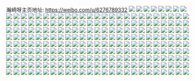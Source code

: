 瀚崎呀主页地址: https://weibo.com/u/6276789332 
![](https://wx4.sinaimg.cn/mw2000/006QMLDCly1h9gb2vmzdoj32c034pnpf.jpg) 
![](https://wx4.sinaimg.cn/mw2000/006QMLDCly1h9gb2xrhy3j329p30xqv7.jpg) 
![](https://wx4.sinaimg.cn/mw2000/006QMLDCly1h9gb2sxz8tj32b832zu0z.jpg) 
![](https://wx4.sinaimg.cn/mw2000/006QMLDCly1h9gb2zmbrxj325q2vnhdv.jpg) 
![](https://wx4.sinaimg.cn/mw2000/006QMLDCly1h73w5gokzjj31400u0ab0.jpg) 
![](https://wx4.sinaimg.cn/mw2000/006QMLDCly1h73w5h0x5ej31900u0n31.jpg) 
![](https://wx4.sinaimg.cn/mw2000/006QMLDCly1h73w5hjojdj30u0140jwl.jpg) 
![](https://wx4.sinaimg.cn/mw2000/006QMLDCly1h73w5i64vpj30u0190gu6.jpg) 
![](https://wx4.sinaimg.cn/mw2000/006QMLDCly1h73w5gaxiyj31900u0ajr.jpg) 
![](https://wx4.sinaimg.cn/mw2000/006QMLDCly1h73w5iyvyjj30u0140qb7.jpg) 
![](https://wx4.sinaimg.cn/mw2000/006QMLDCly1h73w5jek3gj30u0190gt3.jpg) 
![](https://wx4.sinaimg.cn/mw2000/006QMLDCly1h73w5jvcsrj30u019040e.jpg) 
![](https://wx4.sinaimg.cn/mw2000/006QMLDCly1h73w5k8vpoj30u019075f.jpg) 
![](https://wx4.sinaimg.cn/mw2000/006QMLDCly1h73w5knwnyj31900u0wff.jpg) 
![](https://wx4.sinaimg.cn/mw2000/006QMLDCly1h6shylpau4j328f2z8b2e.jpg) 
![](https://wx4.sinaimg.cn/mw2000/006QMLDCly1h6shyo9nutj329a30dkjq.jpg) 
![](https://wx4.sinaimg.cn/mw2000/006QMLDCly1h6shyjkgunj33402c0npf.jpg) 
![](https://wx4.sinaimg.cn/mw2000/006QMLDCly1h6shys4zv8j31sc2dsb2a.jpg) 
![](https://wx4.sinaimg.cn/mw2000/006QMLDCly1h6shyqlytgj328y2zxnpg.jpg) 
![](https://wx4.sinaimg.cn/mw2000/006QMLDCly1h6shyt402ej315o1qie81.jpg) 
![](https://wx4.sinaimg.cn/mw2000/006QMLDCly1h6shytuz21j32ps1j61ky.jpg) 
![](https://wx4.sinaimg.cn/mw2000/006QMLDCly1h6shyvxdo4j31r02c0x6r.jpg) 
![](https://wx4.sinaimg.cn/mw2000/006QMLDCly1h6shyu8y10j30o90hz753.jpg) 
![](https://wx4.sinaimg.cn/mw2000/006QMLDCgy1h6r6s0ijycj328y2zx1kx.jpg) 
![](https://wx4.sinaimg.cn/mw2000/006QMLDCgy1h6r6rvwrxrj32ps1j6b29.jpg) 
![](https://wx4.sinaimg.cn/mw2000/006QMLDCgy1h6r6s5iobnj31wr2jpu0z.jpg) 
![](https://wx4.sinaimg.cn/mw2000/006QMLDCgy1h6r6sbi5lsj33402c0u0x.jpg) 
![](https://wx4.sinaimg.cn/mw2000/006QMLDCgy1h6r6s9vhp5j328u2zsnpf.jpg) 
![](https://wx4.sinaimg.cn/mw2000/006QMLDCgy1h6r6sc7q07j32ps1j6h8u.jpg) 
![](https://wx4.sinaimg.cn/mw2000/006QMLDCgy1h6r6scwk9uj32ps1j6wgr.jpg) 
![](https://wx4.sinaimg.cn/mw2000/006QMLDCgy1h6r6ruuvb0j33402c0x6q.jpg) 
![](https://wx4.sinaimg.cn/mw2000/006QMLDCgy1h6r6sfryysj33402c0dt9.jpg) 
![](https://wx4.sinaimg.cn/mw2000/006QMLDCly1h6q688c8lij313z0u0jxr.jpg) 
![](https://wx4.sinaimg.cn/mw2000/006QMLDCly1h6q688nrryj313b0u0gt2.jpg) 
![](https://wx4.sinaimg.cn/mw2000/006QMLDCly1h6q688za3oj31410u0jyo.jpg) 
![](https://wx4.sinaimg.cn/mw2000/006QMLDCly1h5uw8v347xj32801o0b2a.jpg) 
![](https://wx4.sinaimg.cn/mw2000/006QMLDCly1h5uw8vvzwmj32801o01ky.jpg) 
![](https://wx4.sinaimg.cn/mw2000/006QMLDCly1h5uw8whsbwj32801o0x6p.jpg) 
![](https://wx4.sinaimg.cn/mw2000/006QMLDCly1h5uw8y4u2rj32801o0x6p.jpg) 
![](https://wx4.sinaimg.cn/mw2000/006QMLDCly1h5uw8t2u3yj32801o07wi.jpg) 
![](https://wx4.sinaimg.cn/mw2000/006QMLDCly1h5uw9gr1cfj31o02807wi.jpg) 
![](https://wx4.sinaimg.cn/mw2000/006QMLDCly1h5uw90i8zcj33402c0npg.jpg) 
![](https://wx4.sinaimg.cn/mw2000/006QMLDCly1h5uw92lzjjj33402c01l1.jpg) 
![](https://wx4.sinaimg.cn/mw2000/006QMLDCly1h5uw94vf7lj33402c0x6s.jpg) 
![](https://wx4.sinaimg.cn/mw2000/006QMLDCly1h5chjp7z0mj31jk15ohbr.jpg) 
![](https://wx4.sinaimg.cn/mw2000/006QMLDCly1h5chjyw0o9j32352s67wl.jpg) 
![](https://wx4.sinaimg.cn/mw2000/006QMLDCly1h5chk65dskj320z2pbx6s.jpg) 
![](https://wx4.sinaimg.cn/mw2000/006QMLDCly1h5chkbnapnj31jk2231kz.jpg) 
![](https://wx4.sinaimg.cn/mw2000/006QMLDCly1h5chkaboxtj32801o0hdu.jpg) 
![](https://wx4.sinaimg.cn/mw2000/006QMLDCly1h5chkc9s19j31jk15oat9.jpg) 
![](https://wx4.sinaimg.cn/mw2000/006QMLDCly1h3ocdvo4a3j324r2ucb2b.jpg) 
![](https://wx4.sinaimg.cn/mw2000/006QMLDCly1h3ocdwkvjuj328p2zmu0y.jpg) 
![](https://wx4.sinaimg.cn/mw2000/006QMLDCly1h3ocdxw4dsj32c03404qs.jpg) 
![](https://wx4.sinaimg.cn/mw2000/006QMLDCly1h3ocdudlemj32ze28kx6r.jpg) 
![](https://wx4.sinaimg.cn/mw2000/006QMLDCly1h3jrl0bbx9j31z52g2hdu.jpg) 
![](https://wx4.sinaimg.cn/mw2000/006QMLDCly1h3jrl2k1rhj328j2zd1l0.jpg) 
![](https://wx4.sinaimg.cn/mw2000/006QMLDCly1h3jrkysyx5j31yi2m04qr.jpg) 
![](https://wx4.sinaimg.cn/mw2000/006QMLDCly1h3jrlbc7t5j31xt2l21kz.jpg) 
![](https://wx4.sinaimg.cn/mw2000/006QMLDCly1h3jrl6ncxrj324r2ucnpf.jpg) 
![](https://wx4.sinaimg.cn/mw2000/006QMLDCly1h3jrl9nmuvj323n2suqv6.jpg) 
![](https://wx4.sinaimg.cn/mw2000/006QMLDCly1h3jrlco1lkj32bk33fnpf.jpg) 
![](https://wx4.sinaimg.cn/mw2000/006QMLDCly1h3jrl45h5uj328k2ze1kz.jpg) 
![](https://wx4.sinaimg.cn/mw2000/006QMLDCly1h3jrl83z6dj324j2u1u0z.jpg) 
![](https://wx4.sinaimg.cn/mw2000/006QMLDCly1h0vtxvgkr0j31o0280npd.jpg) 
![](https://wx4.sinaimg.cn/mw2000/006QMLDCly1h0vtxvzbolj31o0280b29.jpg) 
![](https://wx4.sinaimg.cn/mw2000/006QMLDCly1h0vtxupapuj31o0280u0x.jpg) 
![](https://wx4.sinaimg.cn/mw2000/006QMLDCly1h0nnr66vevj30tz0midn7.jpg) 
![](https://wx4.sinaimg.cn/mw2000/006QMLDCly1gy7sun851zj31ga1xpnpd.jpg) 
![](https://wx4.sinaimg.cn/mw2000/006QMLDCly1gy7sumlzmmj31dy1t4x4i.jpg) 
![](https://wx4.sinaimg.cn/mw2000/006QMLDCly1gy7sunj4eij30wv17udk1.jpg) 
![](https://wx4.sinaimg.cn/mw2000/006QMLDCly1gy6jxvk3t7j32hz1vh7wi.jpg) 
![](https://wx4.sinaimg.cn/mw2000/006QMLDCly1gy6jxkgc2ej32ki1xfu0y.jpg) 
![](https://wx4.sinaimg.cn/mw2000/006QMLDCly1gy6jxpnyd4j31y31nekjl.jpg) 
![](https://wx4.sinaimg.cn/mw2000/006QMLDCly1gy6jxna8jwj322b2r3u0z.jpg) 
![](https://wx4.sinaimg.cn/mw2000/006QMLDCly1gy6jxrirpej32uo250hdw.jpg) 
![](https://wx4.sinaimg.cn/mw2000/006QMLDCly1gy6jxm1w5xj32ri22ob2b.jpg) 
![](https://wx4.sinaimg.cn/mw2000/006QMLDCly1gy6jxwo0x6j31os2921ky.jpg) 
![](https://wx4.sinaimg.cn/mw2000/006QMLDCly1gy6jxnyvxlj31r02c0hdt.jpg) 
![](https://wx4.sinaimg.cn/mw2000/006QMLDCly1gy6jxoxesbj32x626vqv6.jpg) 
![](https://wx4.sinaimg.cn/mw2000/006QMLDCly1gy6jxujligj32m11yj1l0.jpg) 
![](https://wx4.sinaimg.cn/mw2000/006QMLDCly1gy6jxyc8qwj31r02c04qq.jpg) 
![](https://wx4.sinaimg.cn/mw2000/006QMLDCly1gy6jy0e5uyj33402c0b2d.jpg) 
![](https://wx4.sinaimg.cn/mw2000/006QMLDCly1gwn2bi7egvj31400u0grz.jpg) 
![](https://wx4.sinaimg.cn/mw2000/006QMLDCly1gwn2biihljj31400u07ax.jpg) 
![](https://wx4.sinaimg.cn/mw2000/006QMLDCly1gwn2bhuvr8j30u0140jyj.jpg) 
![](https://wx4.sinaimg.cn/mw2000/006QMLDCly1gwn2birbugj31400u0q9v.jpg) 
![](https://wx4.sinaimg.cn/mw2000/006QMLDCly1gwkh6ohroaj33402c0qv6.jpg) 
![](https://wx4.sinaimg.cn/mw2000/006QMLDCly1gwkh6prd9aj33402c01kz.jpg) 
![](https://wx4.sinaimg.cn/mw2000/006QMLDCly1gv0rzewy8hj61410u0n4402.jpg) 
![](https://wx4.sinaimg.cn/mw2000/006QMLDCly1gv0rzf9r46j61410u0n3w02.jpg) 
![](https://wx4.sinaimg.cn/mw2000/006QMLDCly1gv0rzelohwj61400u045c02.jpg) 
![](https://wx4.sinaimg.cn/mw2000/006QMLDCgy1guw4r9dii0j60u0140n7s02.jpg) 
![](https://wx4.sinaimg.cn/mw2000/006QMLDCly1gtwdumyam5j61400u0th702.jpg) 
![](https://wx4.sinaimg.cn/mw2000/006QMLDCly1gtwdun7ycij61400u012m02.jpg) 
![](https://wx4.sinaimg.cn/mw2000/006QMLDCly1gtud1jachjj61400u0qcm02.jpg) 
![](https://wx4.sinaimg.cn/mw2000/006QMLDCly1gtud1iwgxmj60u0140wrx02.jpg) 
![](https://wx4.sinaimg.cn/mw2000/006QMLDCly1gtl1xj56xgj62bb2w04qs02.jpg) 
![](https://wx4.sinaimg.cn/mw2000/006QMLDCly1gtl1xhw0nej61m42khkjl02.jpg) 
![](https://wx4.sinaimg.cn/mw2000/006QMLDCly1gtl1xk7yxcj625p2vlb2a02.jpg) 
![](https://wx4.sinaimg.cn/mw2000/006QMLDCly1gtl1xkz338j62ds1sc4qq02.jpg) 
![](https://wx4.sinaimg.cn/mw2000/006QMLDCly1gtl1xlk25cj62ds1sc7wi02.jpg) 
![](https://wx4.sinaimg.cn/mw2000/006QMLDCly1gtfkios29kj30wi1ihn6r.jpg) 
![](https://wx4.sinaimg.cn/mw2000/006QMLDCly1gtfkiqgyoqj32c03401kz.jpg) 
![](https://wx4.sinaimg.cn/mw2000/006QMLDCly1gtfkis7smyj32c0340kjo.jpg) 
![](https://wx4.sinaimg.cn/mw2000/006QMLDCly1gtfkit73lfj31h61ywqv5.jpg) 
![](https://wx4.sinaimg.cn/mw2000/006QMLDCly1gtfk3yo0q2j32801o01ky.jpg) 
![](https://wx4.sinaimg.cn/mw2000/006QMLDCly1gtfk3xwhr9j30u01hcjzx.jpg) 
![](https://wx4.sinaimg.cn/mw2000/006QMLDCly1gtfk404xnfj32c03401kz.jpg) 
![](https://wx4.sinaimg.cn/mw2000/006QMLDCly1gtfk41bms3j31o0280b2a.jpg) 
![](https://wx4.sinaimg.cn/mw2000/006QMLDCly1gtcyvnls9ej33402c0npg.jpg) 
![](https://wx4.sinaimg.cn/mw2000/006QMLDCly1gtcnnlp8pij33402c0hdv.jpg) 
![](https://wx4.sinaimg.cn/mw2000/006QMLDCly1gtcnnkentfj31o0280e81.jpg) 
![](https://wx4.sinaimg.cn/mw2000/006QMLDCly1gtbqwxxy9mj31o0280x6p.jpg) 
![](https://wx4.sinaimg.cn/mw2000/006QMLDCly1gtbqwxb5yjj31o0280hdt.jpg) 
![](https://wx4.sinaimg.cn/mw2000/006QMLDCly1gtaj5nbx82j319e0u0wlz.jpg) 
![](https://wx4.sinaimg.cn/mw2000/006QMLDCly1gtaj5q4mdrj30up0ml42t.jpg) 
![](https://wx4.sinaimg.cn/mw2000/006QMLDCly1gtaibtlq6rj33402c0e84.jpg) 
![](https://wx4.sinaimg.cn/mw2000/006QMLDCly1gtaibve7l5j32801o0x6p.jpg) 
![](https://wx4.sinaimg.cn/mw2000/006QMLDCly1gta7f9ori4j31ss2echdw.jpg) 
![](https://wx4.sinaimg.cn/mw2000/006QMLDCly1gta7f7wdjyj31na272qv8.jpg) 
![](https://wx4.sinaimg.cn/mw2000/006QMLDCly1gt2v8pxrx7j32801o0u0x.jpg) 
![](https://wx4.sinaimg.cn/mw2000/006QMLDCly1gt2v8qqdl4j32801o04qq.jpg) 
![](https://wx4.sinaimg.cn/mw2000/006QMLDCly1gt2v8rb2x2j32801o0hdt.jpg) 
![](https://wx4.sinaimg.cn/mw2000/006QMLDCly1gt2v8s2n0ij32801o04qq.jpg) 
![](https://wx4.sinaimg.cn/mw2000/006QMLDCly1gt08vebyaij32801o0b2a.jpg) 
![](https://wx4.sinaimg.cn/mw2000/006QMLDCly1gt08vddxltj32801o0qv5.jpg) 
![](https://wx4.sinaimg.cn/mw2000/006QMLDCly1gt08vftgeaj32801o04qq.jpg) 
![](https://wx4.sinaimg.cn/mw2000/006QMLDCly1gsyvtwvvhwj326f2wjqv6.jpg) 
![](https://wx4.sinaimg.cn/mw2000/006QMLDCly1gsyvtynnspj32801o07wi.jpg) 
![](https://wx4.sinaimg.cn/mw2000/006QMLDCly1gsyvtxuffuj31o0280b2a.jpg) 
![](https://wx4.sinaimg.cn/mw2000/006QMLDCly1gsyvtzp6bsj320p2c0npf.jpg) 
![](https://wx4.sinaimg.cn/mw2000/006QMLDCly1gsyvtvsz05j31zm2jl1kz.jpg) 
![](https://wx4.sinaimg.cn/mw2000/006QMLDCly1gsyvu3oqjqj32c03401l0.jpg) 
![](https://wx4.sinaimg.cn/mw2000/006QMLDCly1gsy7659k6aj32491o0qv5.jpg) 
![](https://wx4.sinaimg.cn/mw2000/006QMLDCly1gsy763kvk7j32801o0u0x.jpg) 
![](https://wx4.sinaimg.cn/mw2000/006QMLDCly1gsu2v3ibjrj32801o01ky.jpg) 
![](https://wx4.sinaimg.cn/mw2000/006QMLDCly1gsld0sev15j31900tztqy.jpg) 
![](https://wx4.sinaimg.cn/mw2000/006QMLDCly1gsld0ze03jj31o0280u0x.jpg) 
![](https://wx4.sinaimg.cn/mw2000/006QMLDCly1gr7qwo6od8j32801o04qq.jpg) 
![](https://wx4.sinaimg.cn/mw2000/006QMLDCly1gqtb7ujkh6j32801o0kjl.jpg) 
![](https://wx4.sinaimg.cn/mw2000/006QMLDCly1gq9mvysg1oj32e61snu0x.jpg) 
![](https://wx4.sinaimg.cn/mw2000/006QMLDCly1gq9mwru3auj32on20hhdu.jpg) 
![](https://wx4.sinaimg.cn/mw2000/006QMLDCly1gq9mwstxkej33402c0e83.jpg) 
![](https://wx4.sinaimg.cn/mw2000/006QMLDCly1gq7km9q2srj33402c0npe.jpg) 
![](https://wx4.sinaimg.cn/mw2000/006QMLDCly1gq7kmb1qisj33402c0x6q.jpg) 
![](https://wx4.sinaimg.cn/mw2000/006QMLDCly1gq7kmcbkc7j32zf28kkjm.jpg) 
![](https://wx4.sinaimg.cn/mw2000/006QMLDCly1gq4ee5imxoj32c0340qv7.jpg) 
![](https://wx4.sinaimg.cn/mw2000/006QMLDCly1gq4edym4cfj31zc1hi1ky.jpg) 
![](https://wx4.sinaimg.cn/mw2000/006QMLDCly1gq4ed8c8i8j33402c0u11.jpg) 
![](https://wx4.sinaimg.cn/mw2000/006QMLDCly1gq4edq4tfrj32h61uwqv6.jpg) 
![](https://wx4.sinaimg.cn/mw2000/006QMLDCly1gq4edfh0z3j321m2q6qv6.jpg) 
![](https://wx4.sinaimg.cn/mw2000/006QMLDCly1gq4ee7loshj32c01qzb29.jpg) 
![](https://wx4.sinaimg.cn/mw2000/006QMLDCly1gq4edtgv25j33402c0qv5.jpg) 
![](https://wx4.sinaimg.cn/mw2000/006QMLDCly1gq4ee8h2vzj31jk15oqdy.jpg) 
![](https://wx4.sinaimg.cn/mw2000/006QMLDCly1gq4edlze6uj324m2u5e83.jpg) 
![](https://wx4.sinaimg.cn/mw2000/006QMLDCly1gpx2evkpaaj31o0280npd.jpg) 
![](https://wx4.sinaimg.cn/mw2000/006QMLDCly1gpx2euxutlj31o0280x6p.jpg) 
![](https://wx4.sinaimg.cn/mw2000/006QMLDCly1gplj47qe44j31fr0t315w.jpg) 
![](https://wx4.sinaimg.cn/mw2000/006QMLDCly1gplj49rw3rj31hc0u07je.jpg) 
![](https://wx4.sinaimg.cn/mw2000/006QMLDCly1gplj47fhizj30rq1da462.jpg) 
![](https://wx4.sinaimg.cn/mw2000/006QMLDCly1gplj47yscmj31600nnagb.jpg) 
![](https://wx4.sinaimg.cn/mw2000/006QMLDCly1gpiyxv0j00j333y22w7wj.jpg) 
![](https://wx4.sinaimg.cn/mw2000/006QMLDCly1gpiyxwif2pj329u0jdamn.jpg) 
![](https://wx4.sinaimg.cn/mw2000/006QMLDCly1gpbjgx88sfj32c0340x6q.jpg) 
![](https://wx4.sinaimg.cn/mw2000/006QMLDCly1gpaefmdeh1j33402c0x6q.jpg) 
![](https://wx4.sinaimg.cn/mw2000/006QMLDCly1gpaefows9cj33402c0e82.jpg) 
![](https://wx4.sinaimg.cn/mw2000/006QMLDCly1gp7btwdxrxj32pr21b7wo.jpg) 
![](https://wx4.sinaimg.cn/mw2000/006QMLDCly1gp7bu3h9abj33402c0u13.jpg) 
![](https://wx4.sinaimg.cn/mw2000/006QMLDCly1gp7btu84tfj33402c0x70.jpg) 
![](https://wx4.sinaimg.cn/mw2000/006QMLDCly1gp7bty34z2j31nn2hh7wk.jpg) 
![](https://wx4.sinaimg.cn/mw2000/006QMLDCly1gp7btz9lffj31m52f7b2c.jpg) 
![](https://wx4.sinaimg.cn/mw2000/006QMLDCly1gp7bu19y0yj32z628ekjr.jpg) 
![](https://wx4.sinaimg.cn/mw2000/006QMLDCly1gp7btmra8dj30rs15p4es.jpg) 
![](https://wx4.sinaimg.cn/mw2000/006QMLDCly1gp7btq2vm7j32ss23l1l6.jpg) 
![](https://wx4.sinaimg.cn/mw2000/006QMLDCly1gp7bu6w97nj33402c0he4.jpg) 
![](https://wx4.sinaimg.cn/mw2000/006QMLDCly1gp7bublwbqj33402c0x74.jpg) 
![](https://wx4.sinaimg.cn/mw2000/006QMLDCly1go6qw2b1vsj30u00qin1o.jpg) 
![](https://wx4.sinaimg.cn/mw2000/006QMLDCly1go3k9iwh0pj30ty0krtfo.jpg) 
![](https://wx4.sinaimg.cn/mw2000/006QMLDCly1go3k9jm8txj31kw1kwq9y.jpg) 
![](https://wx4.sinaimg.cn/mw2000/006QMLDCly1gmvb72b9tcj31400u0air.jpg) 
![](https://wx4.sinaimg.cn/mw2000/006QMLDCly1gmvb739e4ej31400u00xa.jpg) 
![](https://wx4.sinaimg.cn/mw2000/006QMLDCly1gms9wrg0kuj31400u0gs9.jpg) 
![](https://wx4.sinaimg.cn/mw2000/006QMLDCly1gms9ws28vqj31400u0gst.jpg) 
![](https://wx4.sinaimg.cn/mw2000/006QMLDCly1gloqcyo49vj30u0190gp0.jpg) 
![](https://wx4.sinaimg.cn/mw2000/006QMLDCly1gl1mnqjqfvj30u01sxad4.jpg) 
![](https://wx4.sinaimg.cn/mw2000/006QMLDCly1gkz1i66hy9j31og28l1ky.jpg) 
![](https://wx4.sinaimg.cn/mw2000/006QMLDCly1gkz1i6oclaj314h0ucng8.jpg) 
![](https://wx4.sinaimg.cn/mw2000/006QMLDCly1gjx9bbebcgj31400u07am.jpg) 
![](https://wx4.sinaimg.cn/mw2000/006QMLDCly1gjx9bc3naej31400u0wkp.jpg) 
![](https://wx4.sinaimg.cn/mw2000/006QMLDCly1gjx9bcnr70j31400u0jxt.jpg) 
![](https://wx4.sinaimg.cn/mw2000/006QMLDCly1gjx9bd86uej31400u0q92.jpg) 
![](https://wx4.sinaimg.cn/mw2000/006QMLDCly1gj7x10wyzqj30u00u0gpp.jpg) 
![](https://wx4.sinaimg.cn/mw2000/006QMLDCly1gj7x11ge09j30u00u0jvh.jpg) 
![](https://wx4.sinaimg.cn/mw2000/006QMLDCly1gj51vkbngnj30u0140442.jpg) 
![](https://wx4.sinaimg.cn/mw2000/006QMLDCly1gj51vhqxhjj30u00u0diw.jpg) 
![](https://wx4.sinaimg.cn/mw2000/006QMLDCly1gj51vj4g9jj30u00u00vw.jpg) 
![](https://wx4.sinaimg.cn/mw2000/006QMLDCly1gj51vjw34dj30u00u0tbz.jpg) 
![](https://wx4.sinaimg.cn/mw2000/006QMLDCly1gidua8gm29j30u0140djl.jpg) 
![](https://wx4.sinaimg.cn/mw2000/006QMLDCly1gidua6f58oj30u0190wjf.jpg) 
![](https://wx4.sinaimg.cn/mw2000/006QMLDCly1gidua7s8dnj31400u0tca.jpg) 
![](https://wx4.sinaimg.cn/mw2000/006QMLDCly1gidua6xh1rj30u0140wj4.jpg) 
![](https://wx4.sinaimg.cn/mw2000/006QMLDCly1ghyytz848aj30x30u0jwq.jpg) 
![](https://wx4.sinaimg.cn/mw2000/006QMLDCly1ghyytxw0gej30u013zthm.jpg) 
![](https://wx4.sinaimg.cn/mw2000/006QMLDCly1ghyyu05eizj30u00uotdj.jpg) 
![](https://wx4.sinaimg.cn/mw2000/006QMLDCly1ghyyu0rze6j30u00y6qbr.jpg) 
![](https://wx4.sinaimg.cn/mw2000/006QMLDCly1ghyytyktm4j31400u0wnx.jpg) 
![](https://wx4.sinaimg.cn/mw2000/006QMLDCly1ghyyu2ja19j30u013zk1q.jpg) 
![](https://wx4.sinaimg.cn/mw2000/006QMLDCly1ghyyu342phj31400u046y.jpg) 
![](https://wx4.sinaimg.cn/mw2000/006QMLDCly1ghyyu1juvfj30u0120485.jpg) 
![](https://wx4.sinaimg.cn/mw2000/006QMLDCly1ghyytzl1n8j31400u0gt1.jpg) 
![](https://wx4.sinaimg.cn/mw2000/006QMLDCgy1ghwysy2b2sj31kw1kwqv6.jpg) 
![](https://wx4.sinaimg.cn/mw2000/006QMLDCgy1ghwysz2djlj31j21dgu0x.jpg) 
![](https://wx4.sinaimg.cn/mw2000/006QMLDCgy1ghwyt06pmvj31kw1kw4qq.jpg) 
![](https://wx4.sinaimg.cn/mw2000/006QMLDCgy1ghwyt1gfi1j316o1kw1ky.jpg) 
![](https://wx4.sinaimg.cn/mw2000/006QMLDCgy1ghwyt2grewj316o1kwu0x.jpg) 
![](https://wx4.sinaimg.cn/mw2000/006QMLDCgy1ghwyt48dthj33342bcqv7.jpg) 
![](https://wx4.sinaimg.cn/mw2000/006QMLDCly1gcnroc4wkqj31400u044k.jpg) 
![](https://wx4.sinaimg.cn/mw2000/006QMLDCly1gcgqw62dj8j31o01o0kjl.jpg) 
![](https://wx4.sinaimg.cn/mw2000/006QMLDCly1gcgqw6mwdlj31o01o0b29.jpg) 
![](https://wx4.sinaimg.cn/mw2000/006QMLDCly1gcfscsof3vj31o01o07wh.jpg) 
![](https://wx4.sinaimg.cn/mw2000/006QMLDCly1gcfscvzsqqj31o01o07wh.jpg) 
![](https://wx4.sinaimg.cn/mw2000/006QMLDCly1gcfscyzte4j31o01o0qv5.jpg) 
![](https://wx4.sinaimg.cn/mw2000/006QMLDCly1gcfsd1p6snj31o01o0u0x.jpg) 
![](https://wx4.sinaimg.cn/mw2000/006QMLDCly1gcflq85igtj315r1jnb2a.jpg) 
![](https://wx4.sinaimg.cn/mw2000/006QMLDCly1gcdcr4goolj31400u0n3n.jpg) 
![](https://wx4.sinaimg.cn/mw2000/006QMLDCly1gcdcr56vlnj31400u0n0g.jpg) 
![](https://wx4.sinaimg.cn/mw2000/006QMLDCly1gcdcr5pgthj31400u0dic.jpg) 
![](https://wx4.sinaimg.cn/mw2000/006QMLDCly1gc9y6k50xkj31ez128qv5.jpg) 
![](https://wx4.sinaimg.cn/mw2000/006QMLDCly1gc9y6krx39j31hk146npd.jpg) 
![](https://wx4.sinaimg.cn/mw2000/006QMLDCly1gc9y6np8myj31ge13bx6p.jpg) 
![](https://wx4.sinaimg.cn/mw2000/006QMLDCly1gc9y6m6d0hj31hg1431ky.jpg) 
![](https://wx4.sinaimg.cn/mw2000/006QMLDCly1gc9y6ocqt4j31l616vnpd.jpg) 
![](https://wx4.sinaimg.cn/mw2000/006QMLDCly1gc9y6mvj8zj31dt11cu0x.jpg) 
